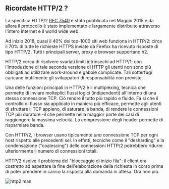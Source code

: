 ## Ricordate HTTP/2 ?

La specifica HTTP/2 [RFC 7540](https://httpwg.org/specs/rfc7540.html) è stata
pubblicata nel Maggio 2015 e da allora il protocollo è stato implementato e
largamente distribuito attraverso l'intero Internet e il world wide web.

Ad inizio 2018, quasi il 40% dei top-1000 siti web funziona in HTTP/2: circa il
70% di tutte le richieste HTTPS inviate da Firefox ha ricevuto risposte di tipo
HTTP/2. Tutti i principali server, proxy e browser supportano h2.

HTTP/2 cerca di risolvere svariati limiti intrinsechi ad HTTP/1; con
l'introduzione di tale seconda versione di HTTP gli utenti non sono più
obbligati ad utilizzare work-around e gabole complicate. Tali sotterfugi 
caricano inutilmente gli sviluppatori di responsabilità non previste.

Una delle funzioni principali in HTTP/2 è il multiplexing, tecnica che
permette di inviare molteplici flussi logici (indipendenti) all'interno di una
stessa connessione TCP. Ciò rendre il tutto più rapido e fluido. Fa si che il
controllo di flusso sia applicato in maniera più efficace, permette agli utenti
di sfruttare il TCP appieno, di saturare la banda, di rendere le connessioni
TCP più durature -il che permette nella maggior parte dei casi di raggiungere
la massima velocità. La compressione degli header permette di risparmiare banda.

Con HTTP/2, i browser usano tipicamente *una* connessione TCP per ogni host
rispetto alle precedenti *sei*. In effetti, tecniche come il "desharding" e la
condensazione ("coalescing") delle connessioni HTTP/2 potrebbero ridurre
ulteriormente il numero di connessioni totali.

HTTP/2 risolve il problema del "bloccaggio di inizio fila": il client era
costretto ad aspettare la fine dell'elaborazione della richiesta in corso prima
di poter prendere in carico la risposta alla domanda in attesa. Ora non più.

![http2 man](../images/h2-man.jpg)
